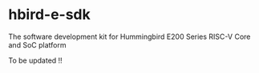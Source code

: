 # hbird-e-sdk
The software development kit for Hummingbird E200 Series RISC-V Core and SoC platform


To be updated !!
